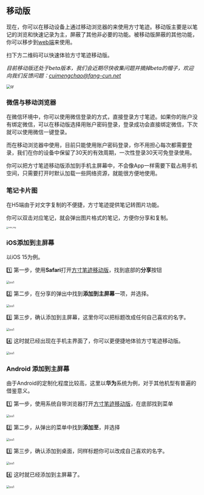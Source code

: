 ## 移动版

现在，你可以在移动设备上通过移动浏览器的来使用方寸笔迹。移动版主要是以笔记的浏览和快速记录为主，屏蔽了其他非必要的功能。被移动版屏蔽的其他功能，你可以移步到[web端](https://fangcun.in)来使用。



扫下方二维码可以快速体验方寸笔迹移动版。

*目前移动版还处于beta版本，我们会近期尽快收集问题并摘掉beta的帽子，欢迎向我们反馈问题：cuimengchao@fang-cun.net*

<img src="./assets/mobile_qr.png" alt="qr" style="zoom: 67%;" />



### 微信与移动浏览器

在微信环境中，你可以使用微信登录的方式，直接登录方寸笔迹。如果你的账户没有绑定微信，可以在移动版选择用账户密码登录，登录成功会直接绑定微信，下次就可以使用微信一键登录。

而在移动浏览器中使用，目前只能使用账户密码登录，你不用担心每次都需要登录，我们在你的设备中保留了30天的有效周期，一次性登录30天可免登录使用。



你可以把方寸笔迹移动版添加到手机主屏幕中，不会像App一样需要下载占用手机空间，只需要打开时默认加载一些网络资源，就能很方便地使用。



### 笔记卡片图

在H5端由于对文字复制的不便捷，方寸笔迹提供笔记转图片功能。

你可以双击对应笔记，就会弹出图片格式的笔记，方便你分享和复制。

<img src="./assets/note_img.jpg" alt="note_img" style="zoom: 33%;" />



### iOS添加到主屏幕

以iOS 15为例。

1️⃣ 第一步，使用**Safari**打开[方寸笔迹移动版](https://h5.fang-cun.net/)，找到底部的**分享**按钮

<img src="./assets/ios_add_1.jpg" alt="ios1" style="zoom:50%;" />

2️⃣ 第二步，在分享的弹出中找到**添加到主屏幕**一项，并选择。

<img src="./assets/ios_add_2.jpg" alt="ios1" style="zoom:50%;" />

3️⃣ 第三步，确认添加到主屏幕，这里你可以把标题改成任何自己喜欢的名字。

<img src="./assets/ios_add_3.jpg" alt="ios1" style="zoom:50%;" />

4️⃣ 这时就已经出现在手机主界面了，你可以更便捷地体验方寸笔迹移动版。

<img src="./assets/ios_add_4.jpg" alt="ios1" style="zoom:50%;" />



### Android 添加到主屏幕

由于Android的定制化程度比较高，这里以**华为**系统为例，对于其他机型有普遍的借鉴意义。

1️⃣ 第一步，使用系统自带浏览器打开[方寸笔迹移动版](https://h5.fang-cun.net/)，在底部找到菜单

<img src="./assets/android_add_1.jpg" alt="ios1" style="zoom:50%;" />

2️⃣ 第二步，从弹出的菜单中找到**添加至**，并选择

<img src="./assets/android_add_2.jpg" alt="ios1" style="zoom:50%;" />

3️⃣ 第三步，确认添加到桌面，同样标题你可以改成自己喜欢的名字。

<img src="./assets/android_add_3.jpg" alt="ios1" style="zoom:50%;" />

4️⃣ 这时就已经添加到主屏幕了。

<img src="./assets/android_add_4.jpg" alt="ios1" style="zoom:50%;" />
